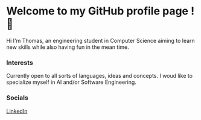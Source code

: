 # Welcome to my GitHub profile page ! 👋

Hi I'm Thomas, an engineering student in Computer Science aiming to learn new skills while also having fun in the mean time.

### Interests

Currently open to all sorts of languages, ideas and concepts. 
I woud like to specialize myself in AI and/or Software Engineering.

### Socials

[LinkedIn](https://www.linkedin.com/in/tsirvent/)


<!--
**DefrostedWaffle/DefrostedWaffle** is a ✨ _special_ ✨ repository because its `README.md` (this file) appears on your GitHub profile.

